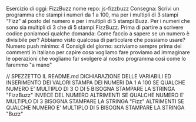  Esercizio di oggi: FizzBuzz
nome repo: js-fizzbuzz
Consegna: Scrivi un programma che stampi i numeri da 1 a 100, ma per i multipli di 3 stampi “Fizz” al posto del numero e per i multipli di 5 stampi Buzz. Per i numeri che sono sia multipli di 3 che di 5 stampi FizzBuzz.
Prima di partire a scrivere codice poniamoci qualche domanda:
Come faccio a sapere se un numero è divisibile per? Abbiamo visto qualcosa di particolare che possiamo usare?
Numero push minimo: 4
Consigli del giorno:
scriviamo sempre prima dei commenti in italiano per capire cosa vogliamo fare
proviamo ad immaginare le operazioni che vogliamo far svolgere al nostro programma così come lo faremmo "a mano"

// SPEZZETTO IL README.md
DICHIARAZIONE DELLE VARIABILI ED INSERIMENTO DEI VALORI
STAMPA DEI NUMERI DA 1 A 100
SE QUALCHE NUMERO E' MULTIPLO DI 3 O DI 5 BISOGNA STAMPARE LA STRINGA "FizzBuzz" INVECE DEL NUMERO 
ALTRIMENTI SE QUALCHE NUMERO E' MULTIPLO DI 3 BISOGNA STAMPARE LA STRINGA "Fizz"
ALTRIMENTI SE QUALCHE NUMERO E' MULTIPLO DI 5 BISOGNA STAMPARE LA STRINGA "Buzz"